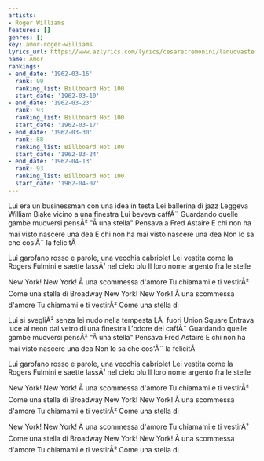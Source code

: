 ```yaml
---
artists:
- Roger Williams
features: []
genres: []
key: amor-roger-williams
lyrics_url: https://www.azlyrics.com/lyrics/cesarecremonini/lanuovastelladibroadway.html
name: Amor
rankings:
- end_date: '1962-03-16'
  rank: 99
  ranking_list: Billboard Hot 100
  start_date: '1962-03-10'
- end_date: '1962-03-23'
  rank: 93
  ranking_list: Billboard Hot 100
  start_date: '1962-03-17'
- end_date: '1962-03-30'
  rank: 88
  ranking_list: Billboard Hot 100
  start_date: '1962-03-24'
- end_date: '1962-04-13'
  rank: 93
  ranking_list: Billboard Hot 100
  start_date: '1962-04-07'
---
```


Lui era un businessman con una idea in testa
Lei ballerina di jazz
Leggeva William Blake vicino a una finestra
Lui beveva caffÃ¨
Guardando quelle gambe muoversi pensÃ²
"Ã una stella"
Pensava a Fred Astaire
E chi non ha mai visto nascere una dea
E chi non ha mai visto nascere una dea
Non lo sa che cos'Ã¨ la felicitÃ 

Lui garofano rosso e parole, una vecchia cabriolet
Lei vestita come la Rogers
Fulmini e saette lassÃ¹ nel cielo blu
Il loro nome argento fra le stelle

New York! New York!
Ã una scommessa d'amore
Tu chiamami e ti vestirÃ²
Come una stella di Broadway
New York! New York!
Ã una scommessa d'amore
Tu chiamami e ti vestirÃ²
Come una stella di

Lui si svegliÃ² senza lei nudo nella tempesta
LÃ  fuori Union Square
Entrava luce al neon dal vetro di una finestra
L'odore del caffÃ¨
Guardando quelle gambe muoversi pensÃ²
"Ã una stella"
Pensava Fred Astaire
E chi non ha mai visto nascere una dea
Non lo sa che cos'Ã¨ la felicitÃ 

Lui garofano rosso e parole, una vecchia cabriolet
Lei vestita come la Rogers
Fulmini e saette lassÃ¹ nel cielo blu
Il loro nome argento fra le stelle

New York! New York!
Ã una scommessa d'amore
Tu chiamami e ti vestirÃ²
Come una stella di Broadway
New York! New York!
Ã una scommessa d'amore
Tu chiamami e ti vestirÃ²
Come una stella di

New York! New York!
Ã una scommessa d'amore
Tu chiamami e ti vestirÃ²
Come una stella di Broadway
New York! New York!
Ã una scommessa d'amore
Tu chiamami e ti vestirÃ²
Come una stella di



